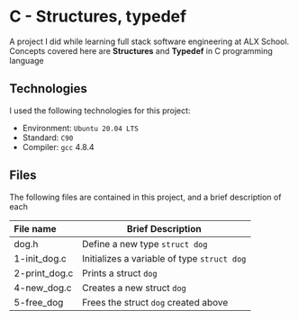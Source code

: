 # C - Structures, typedef
A project I did while learning full stack software engineering at ALX School.
Concepts covered here are **Structures** and **Typedef** in C programming language

## Technologies
I used the following technologies for this project:
- Environment: `Ubuntu 20.04 LTS`
- Standard: `C90`
- Compiler: `gcc` 4.8.4

## Files
The following files are contained in this project, and a brief description of each

|**File name**| **Brief Description**|
|:---------|------------------|
|dog.h      | Define a new type `struct dog`|
|1-init_dog.c| Initializes a variable of type `struct dog`|
|2-print_dog.c| Prints a struct `dog`|
|4-new_dog.c| Creates a new struct `dog`|
|5-free_dog| Frees the struct `dog` created above|
